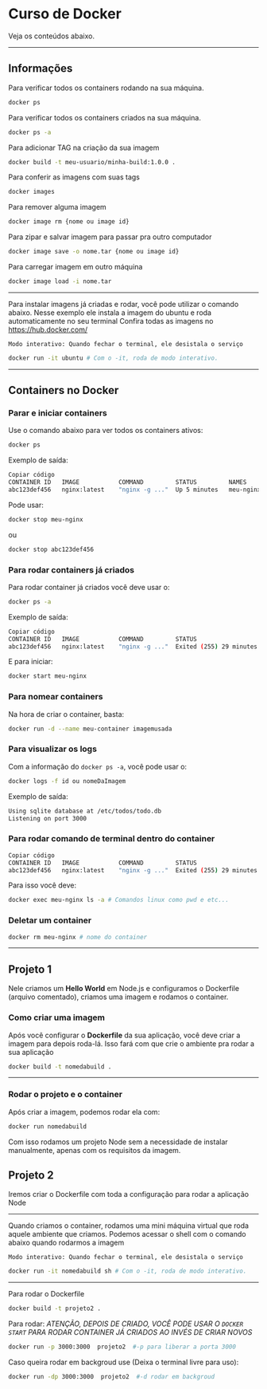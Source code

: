 # Curso de Docker

Veja os conteúdos abaixo.

---

## Informações

Para verificar todos os containers rodando na sua máquina.

```bash
docker ps
```


Para verificar todos os containers criados na sua máquina.

```bash
docker ps -a
```

Para adicionar TAG na criação da sua imagem

```bash
docker build -t meu-usuario/minha-build:1.0.0 .
```

Para conferir as imagens com suas tags

```bash
docker images
```

Para remover alguma imagem 

```bash
docker image rm {nome ou image id}
```

Para zipar e salvar imagem para passar pra outro computador

```bash
docker image save -o nome.tar {nome ou image id}
```

Para carregar imagem em outro máquina

```bash
docker image load -i nome.tar 
```

---

Para instalar imagens já criadas e rodar, você pode utilizar o comando abaixo.
Nesse exemplo ele instala a imagem do ubuntu e roda automaticamente no seu terminal
Confira todas as imagens no <a href="https://hub.docker.com/">https://hub.docker.com/</a>

`Modo interativo: Quando fechar o terminal, ele desistala o serviço`

```bash
docker run -it ubuntu # Com o -it, roda de modo interativo.
```

---

## Containers no Docker

### Parar e iniciar containers
Use o comando abaixo para ver todos os containers ativos:
```bash
docker ps
```

Exemplo de saída:
```bash
Copiar código
CONTAINER ID   IMAGE           COMMAND         STATUS         NAMES
abc123def456   nginx:latest    "nginx -g ..."  Up 5 minutes   meu-nginx
```

Pode usar:

```bash
docker stop meu-nginx
```

ou

```bash
docker stop abc123def456
```

### Para rodar containers já criados

Para rodar container já criados você deve usar o:

```bash
docker ps -a
```

Exemplo de saída:
```bash
Copiar código
CONTAINER ID   IMAGE           COMMAND         STATUS                        NAMES
abc123def456   nginx:latest    "nginx -g ..."  Exited (255) 29 minutes ago   meu-nginx
```

E para iniciar:

```bash
docker start meu-nginx
```

### Para nomear containers

Na hora de criar o container, basta:

```bash
docker run -d --name meu-container imagemusada
```


### Para visualizar os logs
Com a informação do `docker ps -a`, você pode usar o:

```bash
docker logs -f id ou nomeDaImagem
```

Exemplo de saída:
```bash
Using sqlite database at /etc/todos/todo.db
Listening on port 3000
```

### Para rodar comando de terminal dentro do container

```bash
Copiar código
CONTAINER ID   IMAGE           COMMAND         STATUS                        NAMES
abc123def456   nginx:latest    "nginx -g ..."  Exited (255) 29 minutes ago   meu-nginx
```

Para isso você deve:
```bash
docker exec meu-nginx ls -a # Comandos linux como pwd e etc...
```

### Deletar um container

```bash
docker rm meu-nginx # nome do container 
```



---

## Projeto 1

Nele criamos um **Hello World** em Node.js e configuramos o Dockerfile (arquivo comentado), criamos uma imagem e rodamos o container.

### Como criar uma imagem

Após você configurar o **Dockerfile** da sua aplicação, você deve criar a imagem para depois roda-lá.
Isso fará com que crie o ambiente pra rodar a sua aplicação

```bash
docker build -t nomedabuild .
```

---

### Rodar o projeto e o container

Após criar a imagem, podemos rodar ela com:

```bash
docker run nomedabuild
```

Com isso rodamos um projeto Node sem a necessidade de instalar manualmente, apenas com os requisitos da imagem.

## Projeto 2

Iremos criar o Dockerfile com toda a configuração para rodar a aplicação Node

---

Quando criamos o container, rodamos uma mini máquina virtual que roda aquele ambiente que criamos.
Podemos acessar o shell com o comando abaixo quando rodarmos a imagem

`Modo interativo: Quando fechar o terminal, ele desistala o serviço`

```bash
docker run -it nomedabuild sh # Com o -it, roda de modo interativo.
```

---

Para rodar o Dockerfile

```bash
docker build -t projeto2 .
```

Para rodar: *ATENÇÃO, DEPOIS DE CRIADO, VOCÊ PODE USAR O `DOCKER START` PARA RODAR CONTAINER JÁ CRIADOS AO INVÉS DE CRIAR NOVOS*
```bash
docker run -p 3000:3000  projeto2  #-p para liberar a porta 3000
```

Caso queira rodar em backgroud use (Deixa o terminal livre para uso):
```bash
docker run -dp 3000:3000  projeto2  #-d rodar em backgroud
```
